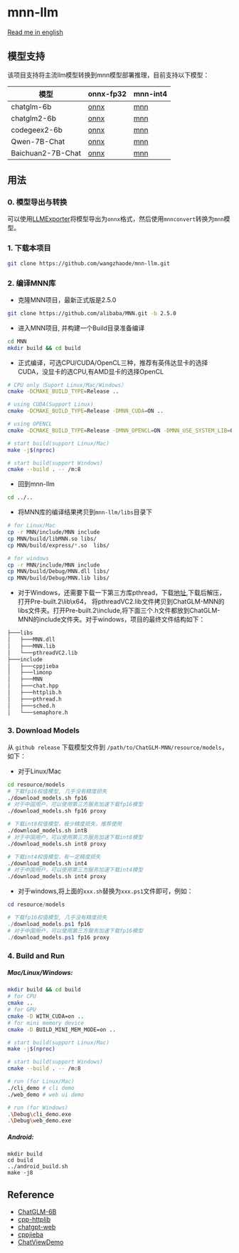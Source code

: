 # mnn-llm

[Read me in english ](./README_en.md)

## 模型支持
该项目支持将主流llm模型转换到mnn模型部署推理，目前支持以下模型：

| 模型 | onnx-fp32 | mnn-int4 |
|------|-----------|----------|
| chatglm-6b | [onnx](https://github.com/wangzhaode/llm-export/releases/tag/chatglm-6b-onnx) | [mnn](https://github.com/wangzhaode/mnn-llm/releases/tag/chatglm-6b-mnn) |
| chatglm2-6b | [onnx](https://github.com/wangzhaode/llm-export/releases/tag/chatglm2-6b-onnx) | [mnn](https://github.com/wangzhaode/mnn-llm/releases/tag/chatglm2-6b-mnn) |
| codegeex2-6b | [onnx](https://github.com/wangzhaode/llm-export/releases/tag/codegeex2-6b-onnx) | [mnn](https://github.com/wangzhaode/mnn-llm/releases/tag/untagged-93eea51bfbbd01f29a5f) |
| Qwen-7B-Chat | [onnx](https://github.com/wangzhaode/llm-export/releases/tag/qwen-7b-chat-onnx) | [mnn](https://github.com/wangzhaode/mnn-llm/releases/tag/untagged-d109db4ac537bfce7a0b) |
| Baichuan2-7B-Chat | [onnx](https://github.com/wangzhaode/llm-export/releases/tag/baichuan2-7b-chat-onnx) | [mnn](https://github.com/wangzhaode/mnn-llm/releases/tag/untagged-6798382d6309a35e20d0) |


## 用法
### 0. 模型导出与转换
可以使用[LLMExporter](https://github.com/wangzhaode/LLMExporter)将模型导出为`onnx`格式，然后使用`mnnconvert`转换为`mnn`模型。

### 1. 下载本项目
```bash
git clone https://github.com/wangzhaode/mnn-llm.git
```
### 2. 编译MNN库
- 克隆MNN项目，最新正式版是2.5.0
```bash
git clone https://github.com/alibaba/MNN.git -b 2.5.0
```

- 进入MNN项目, 并构建一个Build目录准备编译
```bash
cd MNN
mkdir build && cd build
```

- 正式编译，可选CPU/CUDA/OpenCL三种，推荐有英伟达显卡的选择CUDA，没显卡的选CPU,有AMD显卡的选择OpenCL

```bash
# CPU only（Suport Linux/Mac/Windows）
cmake -DCMAKE_BUILD_TYPE=Release ..

# using CUDA(Support Linux)
cmake -DCMAKE_BUILD_TYPE=Release -DMNN_CUDA=ON ..

# using OPENCL
cmake -DCMAKE_BUILD_TYPE=Release -DMNN_OPENCL=ON -DMNN_USE_SYSTEM_LIB=ON -DMNN_SEP_BUILD=OFF ..

# start build(support Linux/Mac)
make -j$(nproc)

# start build(support Windows)
cmake --build . -- /m:8

```

- 回到mnn-llm

```bash
cd ../..
```

- 将MNN库的编译结果拷贝到`mnn-llm/libs`目录下
```bash
# for Linux/Mac
cp -r MNN/include/MNN include
cp MNN/build/libMNN.so libs/
cp MNN/build/express/*.so  libs/

# for windows
cp -r MNN/include/MNN include
cp MNN/build/Debug/MNN.dll libs/
cp MNN/build/Debug/MNN.lib libs/
```

- 对于Windows，还需要下载一下第三方库pthread，下载[地址](https://gigenet.dl.sourceforge.net/project/pthreads4w/pthreads-w32-2-9-1-release.zip),下载后解压，打开Pre-built.2\lib\x64， 将pthreadVC2.lib文件拷贝到ChatGLM-MNN的libs文件夹。打开Pre-built.2\include,将下面三个.h文件都放到ChatGLM-MNN的include文件夹。对于windows，项目的最终文件结构如下：
```bash
├───libs
│   ├───MNN.dll
│   ├───MNN.lib
│   └───pthreadVC2.lib
├───include
│   ├───cppjieba
│   ├───limonp
│   ├───MNN
│   ├───chat.hpp
│   ├───httplib.h
│   ├───pthread.h
│   ├───sched.h
│   └───semaphore.h
```


### 3. Download Models
从 `github release` 下载模型文件到 `/path/to/ChatGLM-MNN/resource/models`， 如下：
- 对于Linux/Mac
```bash
cd resource/models
# 下载fp16权值模型, 几乎没有精度损失
./download_models.sh fp16
# 对于中国用户，可以使用第三方服务加速下载fp16模型
./download_models.sh fp16 proxy

# 下载int8权值模型，极少精度损失，推荐使用
./download_models.sh int8
# 对于中国用户，可以使用第三方服务加速下载int8模型
./download_models.sh int8 proxy

# 下载int4权值模型，有一定精度损失
./download_models.sh int4 
# 对于中国用户，可以使用第三方服务加速下载int4模型
./download_models.sh int4 proxy
```
- 对于windows,将上面的`xxx.sh`替换为`xxx.ps1`文件即可，例如：
```powershell
cd resource/models

# 下载fp16权值模型, 几乎没有精度损失
./download_models.ps1 fp16
# 对于中国用户，可以使用第三方服务加速下载fp16模型
./download_models.ps1 fp16 proxy
```

### 4. Build and Run

##### Mac/Linux/Windows:
```bash
mkdir build && cd build
# for CPU
cmake ..
# for GPU
cmake -D WITH_CUDA=on ..
# for mini memory device
cmake -D BUILD_MINI_MEM_MODE=on ..

# start build(support Linux/Mac)
make -j$(nproc)

# start build(support Windows)
cmake --build . -- /m:8

# run (for Linux/Mac)
./cli_demo # cli demo
./web_demo # web ui demo

# run (for Windows)
.\Debug\cli_demo.exe
.\Debug\web_demo.exe
```


##### Android:
```
mkdir build
cd build
../android_build.sh
make -j8
```

## Reference
- [ChatGLM-6B](https://huggingface.co/THUDM/chatglm-6b)
- [cpp-httplib](https://github.com/yhirose/cpp-httplib)
- [chatgpt-web](https://github.com/xqdoo00o/chatgpt-web)
- [cppjieba](https://github.com/yanyiwu/cppjieba)
- [ChatViewDemo](https://github.com/BrettFX/ChatViewDemo)